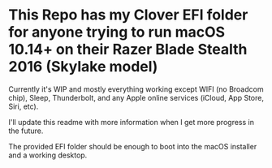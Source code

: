 # This Repo has my Clover EFI folder for anyone trying to run macOS 10.14+ on their Razer Blade Stealth 2016 (Skylake model)
Currently it's WIP and mostly everything working except WIFI (no Broadcom chip), Sleep, Thunderbolt, and any Apple online services (iCloud, App Store, Siri, etc).

I'll update this readme with more information when I get more progress in the future.

The provided EFI folder should be enough to boot into the macOS installer and a working desktop.

